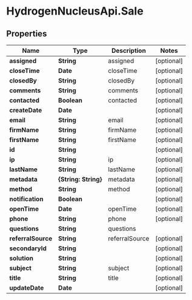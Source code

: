 # HydrogenNucleusApi.Sale

## Properties
Name | Type | Description | Notes
------------ | ------------- | ------------- | -------------
**assigned** | **String** | assigned | [optional] 
**closeTime** | **Date** | closeTime | [optional] 
**closedBy** | **String** | closedBy | [optional] 
**comments** | **String** | comments | [optional] 
**contacted** | **Boolean** | contacted | [optional] 
**createDate** | **Date** |  | [optional] 
**email** | **String** | email | [optional] 
**firmName** | **String** | firmName | [optional] 
**firstName** | **String** | firstName | [optional] 
**id** | **String** |  | [optional] 
**ip** | **String** | ip | [optional] 
**lastName** | **String** | lastName | [optional] 
**metadata** | **{String: String}** | metadata | [optional] 
**method** | **String** | method | [optional] 
**notification** | **Boolean** |  | [optional] 
**openTime** | **Date** | openTime | [optional] 
**phone** | **String** | phone | [optional] 
**questions** | **String** | questions | 
**referralSource** | **String** | referralSource | [optional] 
**secondaryId** | **String** |  | [optional] 
**solution** | **String** |  | [optional] 
**subject** | **String** | subject | [optional] 
**title** | **String** | title | [optional] 
**updateDate** | **Date** |  | [optional] 


